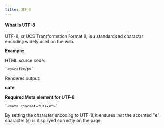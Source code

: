 ```yaml
---
title: UTF-8
---
```


#### What is UTF-8

UTF-8, or UCS Transformation Format 8, is a standardized character encoding widely used on the web.

**Example:**

HTML source code:

    `<p>café</p>`

Rendered output:

**café**

**Required Meta element for UTF-8**

    `<meta charset="UTF-8">`

By setting the character encoding to UTF-8, it ensures that the accented "e" character (`é`) is displayed correctly on the page.